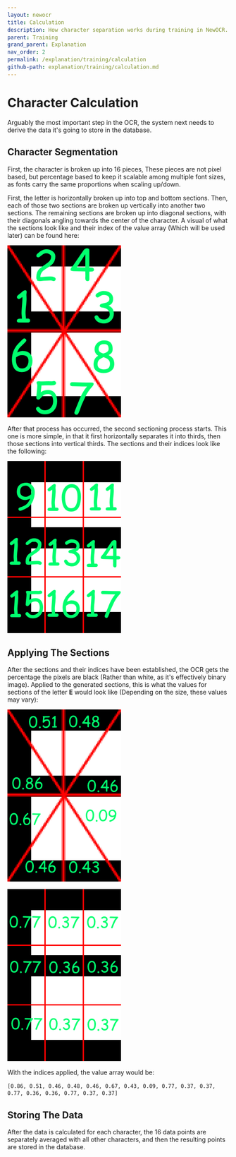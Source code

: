 ```yaml
---
layout: newocr
title: Calculation
description: How character separation works during training in NewOCR.
parent: Training
grand_parent: Explanation
nav_order: 2
permalink: /explanation/training/calculation
github-path: explanation/training/calculation.md
---
```


# Character Calculation

Arguably the most important step in the OCR, the system next needs to derive the data it's going to store in the database.

## Character Segmentation

First, the character is broken up into 16 pieces, These pieces are not pixel based, but percentage based to keep it scalable among multiple font sizes, as fonts carry the same proportions when scaling up/down.

First, the letter is horizontally broken up into top and bottom sections. Then, each of those two sections are broken up vertically into another two sections. The remaining sections are broken up into diagonal sections, with their diagonals angling towards the center of the character. A visual of what the sections look like and their index of the value array (Which will be used later) can be found here:

![](/images/E1.png)

After that process has occurred, the second sectioning process starts. This one is more simple, in that it first horizontally separates it into thirds, then those sections into vertical thirds. The sections and their indices look like the following:

![](/images/E2.png)

## Applying The Sections

After the sections and their indices have been established, the OCR gets the percentage the pixels are black (Rather than white, as it's effectively binary image). Applied to the generated sections, this is what the values for sections of the letter **E** would look like (Depending on the size, these values may vary):

![](/images/Eval1.png)

![](/images/Eval2.png)

With the indices applied, the value array would be:

```
[0.86, 0.51, 0.46, 0.48, 0.46, 0.67, 0.43, 0.09, 0.77, 0.37, 0.37, 0.77, 0.36, 0.36, 0.77, 0.37, 0.37]
```

## Storing The Data

After the data is calculated for each character, the 16 data points are separately averaged with all other characters, and then the resulting points are stored in the database.

